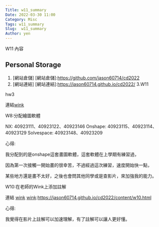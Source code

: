 ```yaml
---
Title: w11_summary
Date: 2022-03-30 11:00
Category: Misc
Tags: w11_summary
Slug:  w11_summary
Author: yen
---
```


W11 內容

<!-- PELICAN_END_SUMMARY -->
Personal Storage
----
 1. [網站倉儲]
[網站倉儲]:https://github.com/jason60714/cd2022
 2. [網站連結]
[網站連結]:https://jason60714.github.io/cd2022/
 3.W11

hw3

連結[wink]

[wink]:https://jason60714.github.io/cd2022/content/HW3.html

W8:分配繪圖軟體

NX: 40923111、40923122、40923146
Onshape: 40923115、40923114、40923129
Solvespace: 40923148、40923209

心得:

我分配到的是onshape這套畫圖軟體，這套軟體在上學期有練習過，

因為第一次接觸一開始畫的很幸苦，不過經過這次練習，速度開始快一點，

某些地方還是畫不太好，之後也會問其他同學或是查影片，來加強我的能力。

W10:在老師的Wink上添加註解

連結 [wink]
[wink]:https://jason60714.github.io/cd2022/content/w10.html

心得:

我覺得在影片上註解可以加速理解，有了註解可以讓人更好懂。


